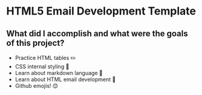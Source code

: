 # HTML5 Email Development Template

## What did I accomplish and what were the goals of this project?

- Practice HTML tables :pencil2:
- CSS internal styling :blue_book:
- Learn about markdown language :page_facing_up:
- Learn about HTML email development :mag_right:
- Github emojis! :blush:
